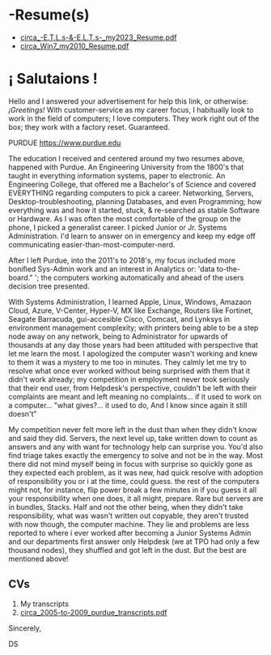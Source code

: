 <h1>-Resume(s)</h1>
<ul>
<li>
<a href='https://github.com/david-c-surbey/help-wanted-answer/blob/work-as/.github/workflows/circa_-E.T.L.s-&-E.L.T.s-_my2023_Resume.pdf', link:true>circa_-E.T.L.s-&-E.L.T.s-_my2023_Resume.pdf
</a>
</li>
<li>
<a href='https://github.com/david-c-surbey/help-wanted-answer/blob/work-as/.github/workflows/circa_Win7_my2010_Resume.pdf', link:true>circa_Win7_my2010_Resume.pdf
</a>
</li>
</ul>

<h1>¡ Salutaions !</h1>

Hello and I answered your advertisement for help this link, or otherwise: <i>¡Greetings!</i> With customer-service as my career focus, I habitually look to work in the field of computers; I love computers. They work right out of the box; they work with a factory reset. Guaranteed.

PURDUE
https://www.purdue.edu

  The education I received and centered around my two resumes above, happened with Purdue. An Engineering University from the 1800's that taught in everything information systems, paper to electronic. An Engineering College, that offered me a Bachelor's of Science and covered EVERYTHING regarding computers to pick a career. Networking, Servers, Desktop-troubleshooting, planning Databases, and even Programming; how everything was and how it started, stuck, & re-searched as stable Software or Hardware. As I was often the most comfortable of the group on the phone, I picked a generalist career. I picked Junior or Jr. Systems Administration. I'd learn to answer on in emergency and keep my edge off communicating easier-than-most-computer-nerd.

After I left Purdue, into the 2011's to 2018's, my focus included more bonified Sys-Admin work and an interest in Analytics or: 'data to-the-board." '; the computers working automatically and ahead of the users decision tree presented.

With Systems Administration, I learned Apple, Linux, Windows, Amazaon Cloud, Azure, V-Center, Hyper-V, MX like Exchange, Routers like Fortinet, Seagate Barracuda, gui-accesible Cisco, Comcast, and Lynksys in environment management complexity; with printers being able to be a step node away on any network, being to Administrator for upwards of thousands at any day those years had been attituded with perspective that let me learn the most. I apologized the computer wasn't working and knew to them it was a mystery to me too in minutes. They calmly let me try to resolve what once ever worked without being surprised with them that it didn't work already; my competition in employment never took seriously that their end user, from Helpdesk's perspective, couldn't be left with their complaints are meant and left meaning no complaints... if it used to work on a computer... "what gives?... it used to do, And I know since again it still doesn't"

My competition never felt more left in the dust than when they didn't know and said they did. 
Servers, the next level up, take written down to count as answers and any with want for technology help can surprise you. You'd also find triage takes exactly the emergency to solve and not be in the way. Most there did not mind myself being in focus with surprise so quickly gone as they expected each problem, as it was new, had quick resolve with adoption of responsibility you or i at the time, could guess. the rest of the computers might not, for instance, flip power break a few minutes in if you guess it all your responsibility when one does, it all might, prepare. Rare but servers are in bundles, Stacks. Half and not the other being, when they didn't take responsibility, what was wasn't written out copyable, they aren't trusted with now though, the computer machine. They lie and problems are less reported to where i ever worked after becoming a Junior Systems Admin and our departments first answer only Helpdesk (we at TPO had only a few thousand nodes), they shuffled and got left in the dust. But the best are mentioned above!


<h2>CVs</h2>
<ol>
<li>My transcripts</li>
<li><a href='https://github.com/david-c-surbey/help-wanted-answer/blob/work-as/.github/workflows/circa_2005-to-2009_purdue_transcripts.pdf', link:true>circa_2005-to-2009_purdue_transcripts.pdf
</a>
</li>
</ol>
 
Sincerely,

DS
